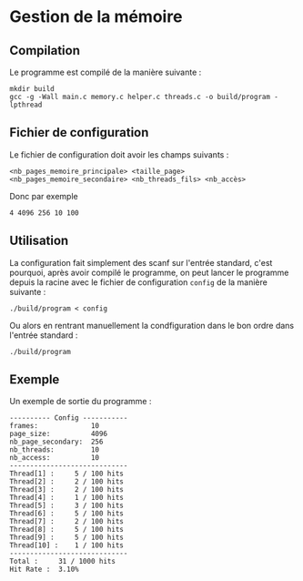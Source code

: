 # Gestion de la mémoire

## Compilation

Le programme est compilé de la manière suivante :
```
mkdir build
gcc -g -Wall main.c memory.c helper.c threads.c -o build/program -lpthread
```

## Fichier de configuration

Le fichier de configuration doit avoir les champs suivants :

```
<nb_pages_memoire_principale> <taille_page> <nb_pages_memoire_secondaire> <nb_threads_fils> <nb_accès>
```

Donc par exemple

```
4 4096 256 10 100
```

## Utilisation


La configuration fait simplement des scanf sur l'entrée standard, c'est pourquoi, après avoir compilé le programme, on peut lancer le programme depuis la racine avec le fichier de configuration `config` de la manière suivante :

```
./build/program < config
```

Ou alors en rentrant manuellement la condfiguration dans le bon ordre dans l'entrée standard :

```
./build/program
```

## Exemple

Un exemple de sortie du programme :

```
---------- Config -----------
frames:			    10
page_size:		    4096
nb_page_secondary:	256
nb_threads:		    10
nb_access:		    10
-----------------------------
Thread[1] :	    5 / 100 hits
Thread[2] :	    2 / 100 hits
Thread[3] :	    2 / 100 hits
Thread[4] :	    1 / 100 hits
Thread[5] :	    3 / 100 hits
Thread[6] :	    5 / 100 hits
Thread[7] :	    2 / 100 hits
Thread[8] :	    5 / 100 hits
Thread[9] :	    5 / 100 hits
Thread[10] :	1 / 100 hits
-----------------------------
Total :		31 / 1000 hits
Hit Rate :	3.10%
```